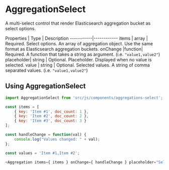 # AggregationSelect

A multi-select control that render Elasticsearch aggregation bucket as select options.

Properties |  Type  | Description
-----------|------------
items      |  array | Required. Select options. An array of aggregation object. Use the same format as Elasticsearch aggregation buckets.
onChange   |function| Required. A function that takes a string as argument. (i.e. `"value1,value2"`)
placeholder| string | Optional. Placeholder. Displayed when no value is selected.
value      | string | Optional. Selected values. A string of comma separated values. (i.e. `"value1,value2"`)

## Using AggregationSelect

```js
import AggregationSelect from 'src/js/components/aggregations-select';

const items = [
    { key: 'Item #1', doc_count: 1 },
    { key: 'Item #2', doc_count: 2 },
    { key: 'Item #3', doc_count: 3 }
];

const handleChange = function(val) {
    console.log("Values changed: " + val);
};

const values = 'Item #1,Item #2';

<Aggregation items={ items } onChange={ handleChange } placeholder="Select Items" value={ values } />
```
